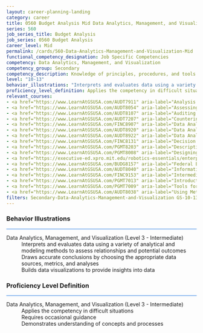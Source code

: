 ```yaml
---
layout: career-planning-landing
category: career
title: 0560 Budget Analysis Mid Data Analytics, Management, and Visualization
series: 560
job_series_title: Budget Analysis
job_series: 0560 Budget Analysis
career_level: Mid
permalink: /cards/560-Data-Analytics-Management-and-Visualization-Mid
functional_competency_designation: Job Specific Competencies
competency: Data Analytics, Management, and Visualization
competency_group: Secondary
competency_description: Knowledge of principles, procedures, and tools used to manage and analyze data in order to make conclusions about that information; identifies trends and metrics from large data sets; presents data in a visually clear way to enable decision makers to identify patterns and grasp difficult concepts.
level: "10-13"
behavior_illustrations: "Interprets and evaluates data using a variety of analytical and modeling methods to assess relationships and potential outcomes ? Draws accurate conclusions by choosing the appropriate data sources, metrics, and analyses ? Builds data visualizations to provide insights into data"
proficiency_level_definition: Applies the competency in difficult situations ? Requires occasional guidance ? Demonstrates understanding of concepts and processes
relevant_courses: 
- <a href="https://www.LearnAtGSUSA.com/AUDT7911" aria-label="Analysis Techniques for Auditors (AUDT7900), GSU - https://www.LearnAtGSUSA.com/AUDT7911">Analysis Techniques for Auditors (AUDT7900), GSU</a>
- <a href="https://www.LearnAtGSUSA.com/AUDT8054" aria-label="Assessing the Reliability of Computer Processed Data (AUDT8043), GSU - https://www.LearnAtGSUSA.com/AUDT8054">Assessing the Reliability of Computer Processed Data (AUDT8043), GSU</a>
- <a href="https://www.LearnAtGSUSA.com/AUDT8107" aria-label="Auditing with Data Analytics (AUDT8100), GSU - https://www.LearnAtGSUSA.com/AUDT8107">Auditing with Data Analytics (AUDT8100), GSU</a>
- <a href="https://www.LearnAtGSUSA.com/AUDT7207" aria-label="Counterintelligence for Information Security and Protection (AUDT7200), GSU - https://www.LearnAtGSUSA.com/AUDT7207">Counterintelligence for Information Security and Protection (AUDT7200), GSU</a>
- <a href="https://www.LearnAtGSUSA.com/FINC8907" aria-label="Data Analytic Tools for Financial Management (FINC8900), GSU - https://www.LearnAtGSUSA.com/FINC8907">Data Analytic Tools for Financial Management (FINC8900), GSU</a>
- <a href="https://www.LearnAtGSUSA.com/AUDT8920" aria-label="Data Analytics Tools and Techniques (AUDT8913), GSU - https://www.LearnAtGSUSA.com/AUDT8920">Data Analytics Tools and Techniques (AUDT8913), GSU</a>
- <a href="https://www.LearnAtGSUSA.com/AUDT8922" aria-label="Data Analytics for Fraud Detection (AUDT8915), GSU - https://www.LearnAtGSUSA.com/AUDT8922">Data Analytics for Fraud Detection (AUDT8915), GSU</a>
- <a href="https://www.LearnAtGSUSA.com/FINC8131" aria-label="Decision Support Analytics (FINC8120), GSU - https://www.LearnAtGSUSA.com/FINC8131">Decision Support Analytics (FINC8120), GSU</a>
- <a href="https://www.LearnAtGSUSA.com/PGMT8203" aria-label="Descriptive Statistics for Data Analysis (PGMT8200), GSU - https://www.LearnAtGSUSA.com/PGMT8203">Descriptive Statistics for Data Analysis (PGMT8200), GSU</a>
- <a href="https://www.LearnAtGSUSA.com/PGMT8008" aria-label="Designing an Analytical Study (PGMT8005), GSU - https://www.LearnAtGSUSA.com/PGMT8008">Designing an Analytical Study (PGMT8005), GSU</a>
- <a href="https://executive-ed.xpro.mit.edu/robotics-essentials/enterprise/?b2c_form=true&utm_campaign=gsa&utm_source=b2b" aria-label="Digital Transformation&#58; Leading People, Data & Technology (with UC Berkeley Executive Education), Emeritus - https://executive-ed.xpro.mit.edu/robotics-essentials/enterprise/?b2c_form=true&utm_campaign=gsa&utm_source=b2b">Digital Transformation&#58; Leading People, Data & Technology (with UC Berkeley Executive Education), Emeritus</a>
- <a href="https://www.LearnAtGSUSA.com/BUDG8157" aria-label="Federal Budget Analysis Using Microsoft Excel (BUDG8150), GSU - https://www.LearnAtGSUSA.com/BUDG8157">Federal Budget Analysis Using Microsoft Excel (BUDG8150), GSU</a>
- <a href="https://www.LearnAtGSUSA.com/AUDT8040" aria-label="Information Systems Auditing (AUDT8029), GSU - https://www.LearnAtGSUSA.com/AUDT8040">Information Systems Auditing (AUDT8029), GSU</a>
- <a href="https://www.LearnAtGSUSA.com/FINC9153" aria-label="Intermediate Decision Support Analytics (FINC9150), GSU - https://www.LearnAtGSUSA.com/FINC9153">Intermediate Decision Support Analytics (FINC9150), GSU</a>
- <a href="https://www.LearnAtGSUSA.com/PGMT7013" aria-label="Introduction to Management Analysis (PGMT7010), GSU - https://www.LearnAtGSUSA.com/PGMT7013">Introduction to Management Analysis (PGMT7010), GSU</a>
- <a href="https://www.LearnAtGSUSA.com/PGMT7009" aria-label="Tools for Management Analysis (PGMT7006), GSU - https://www.LearnAtGSUSA.com/PGMT7009">Tools for Management Analysis (PGMT7006), GSU</a>
- <a href="https://www.LearnAtGSUSA.com/AUDT8038" aria-label="Using Metrics to Assess Performance (AUDT8027), GSU - https://www.LearnAtGSUSA.com/AUDT8038">Using Metrics to Assess Performance (AUDT8027), GSU</a>
filters: Secondary-Data-Analytics-Management-and-Visualization GS-10-13 series-0560
---
```


<div class="desktop:grid-col-6 margin-y-3">
  <div class="border-top-2 bg-white padding-3 shadow-5 height-full members-hover border-1px button-border border-top-blue radius-lg card-text-color">
    <h3>Behavior Illustrations</h3>
    <hr style="background-color: #1b74e0 !important;"/>
    <dl class="text-base card-content-color"><dt>Data Analytics, Management, and Visualization (Level 3 - Intermediate)</dt><dd>Interprets and evaluates data using a variety of analytical and modeling methods to assess relationships and potential outcomes </dd><dd> Draws accurate conclusions by choosing the appropriate data sources, metrics, and analyses </dd><dd> Builds data visualizations to provide insights into data</dd></dl>
  </div>
</div>
<div class="desktop:grid-col-6 margin-y-3">
  <div class="border-top-2 bg-white padding-3 shadow-5 height-full members-hover border-1px button-border border-top-blue radius-lg card-text-color">
    <h3>Proficiency Level Definition</h3>
     <hr style="background-color: #1b74e0 !important;"/>
    <dl class="text-base card-content-color"><dt>Data Analytics, Management, and Visualization (Level 3 - Intermediate)</dt><dd>Applies the competency in difficult situations </dd><dd> Requires occasional guidance </dd><dd> Demonstrates understanding of concepts and processes</dd></dl>
  </div>
</div>